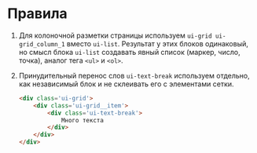 <!--
rules|6
-->

# Правила

1. Для колоночной разметки страницы используем `ui-grid ui-grid_column_1` вместо `ui-list`. Результат у этих блоков одинаковый, но смысл блока `ui-list` создавать явный список (маркер, число, точка), аналог тега `<ul>` и `<ol>`.
2. Принудительный перенос слов `ui-text-break` используем отдельно, как независимый блок и не склеивать его с элементами сетки.

    ``` html
    <div class='ui-grid'>
        <div class='ui-grid__item'>
            <div class='ui-text-break'>
                Много текста
            </div>
        </div>
    </div>
    ```
